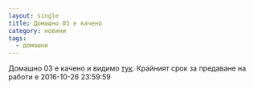 ```yaml
---
layout: single
title: Домашно 03 е качено
category: новини
tags:
  - домашни
---
```


Домашно 03 е качено и видимо [тук](https://github.com/elsys/c-programming-homework/blob/master/A/03/README.md). Крайният срок за предаване на работи е 2016-10-26 23:59:59

